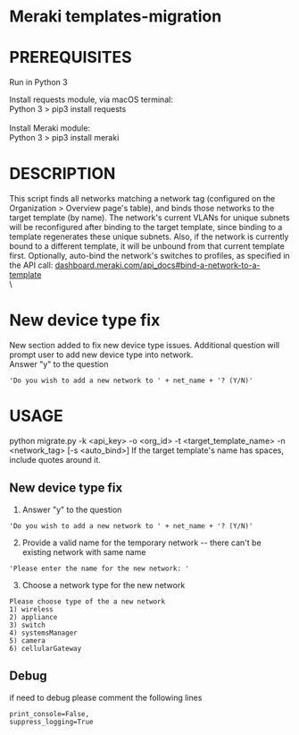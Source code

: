 # Meraki templates-migration

# PREREQUISITES
Run in Python 3

Install requests module, via macOS terminal:\
Python 3 > pip3 install requests\
\
Install Meraki module:\
Python 3 > pip3 install meraki

# DESCRIPTION
This script finds all networks matching a network tag (configured on the Organization > Overview page's table), and binds those networks to the target template (by name). The network's current VLANs for unique subnets will be reconfigured after binding to the target template, since binding to a template regenerates these unique subnets. Also, if the network is currently bound to a different template, it will be unbound from that current template first.
Optionally, auto-bind the network's switches to profiles, as specified in the API call: [dashboard.meraki.com/api_docs#bind-a-network-to-a-template](https://dashboard.meraki.com/api_docs#bind-a-network-to-a-template)
\
\
# New device type fix 
New section added to fix new device type issues. Additional question will prompt user to add new device type into network.\
Answer "y" to the question 
```
'Do you wish to add a new network to ' + net_name + '? (Y/N)'
```

# USAGE 
python migrate.py -k <api_key> -o <org_id> -t <target_template_name> -n <network_tag> [-s <auto_bind>]
If the target template's name has spaces, include quotes around it.

## New device type fix
1. Answer "y" to the question 
```
'Do you wish to add a new network to ' + net_name + '? (Y/N)'
```
2. Provide a valid name for the temporary network -- there can't be existing network with same name
```
'Please enter the name for the new network: '
```
3. Choose a network type for the new network
```
Please choose type of the a new network
1) wireless
2) appliance
3) switch
4) systemsManager
5) camera
6) cellularGateway
```
## Debug
if need to debug please comment the following lines
```
print_console=False,
suppress_logging=True
```

